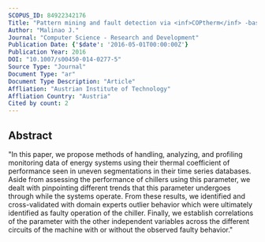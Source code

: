 ```yaml
---
SCOPUS_ID: 84922342176
Title: "Pattern mining and fault detection via <inf>COPtherm</inf> -based profiling with correlation analysis of circuit variables in chiller systems"
Author: "Malinao J."
Journal: "Computer Science - Research and Development"
Publication Date: {'$date': '2016-05-01T00:00:00Z'}
Publication Year: 2016
DOI: "10.1007/s00450-014-0277-5"
Source Type: "Journal"
Document Type: "ar"
Document Type Description: "Article"
Affliation: "Austrian Institute of Technology"
Affliation Country: "Austria"
Cited by count: 2
---
```


## Abstract
"In this paper, we propose methods of handling, analyzing, and profiling monitoring data of energy systems using their thermal coefficient of performance seen in uneven segmentations in their time series databases. Aside from assessing the performance of chillers using this parameter, we dealt with pinpointing different trends that this parameter undergoes through while the systems operate. From these results, we identified and cross-validated with domain experts outlier behavior which were ultimately identified as faulty operation of the chiller. Finally, we establish correlations of the parameter with the other independent variables across the different circuits of the machine with or without the observed faulty behavior."
